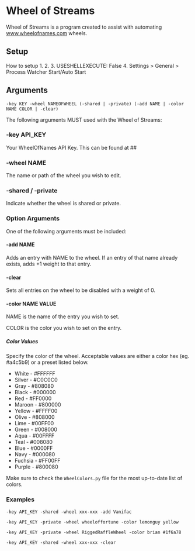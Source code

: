 # Wheel of Streams

Wheel of Streams is a program created to assist with automating www.wheelofnames.com wheels.

## Setup
How to setup
1. 
2. 
3. USESHELLEXECUTE: False
4. Settings > General > Process Watcher Start/Auto Start

## Arguments
`-key KEY -wheel NAMEOFWHEEL (-shared | -private) (-add NAME | -color NAME COLOR | -clear)`

The following arguments MUST used with the Wheel of Streams:
### -key API_KEY
Your WheelOfNames API Key. This can be found at ##

### -wheel NAME
The name or path of the wheel you wish to edit.


### -shared / -private
Indicate whether the wheel is shared or private.


### Option Arguments
One of the following arguments must be included:

#### -add NAME
Adds an entry with NAME to the wheel. If an entry of that name already exists, adds +1 weight to that entry.

#### -clear
Sets all entries on the wheel to be disabled with a weight of 0.

#### -color NAME VALUE
NAME is the name of the entry you wish to set.

COLOR is the color you wish to set on the entry.
##### Color Values
Specify the color of the wheel. Acceptable values are either a color hex (eg. #a4c5b9) or a preset listed below.

- White - #FFFFFF
- Silver - #C0C0C0
- Gray - #808080
- Black - #000000
- Red - #FF0000
- Maroon - #800000
- Yellow - #FFFF00
- Olive - #808000
- Lime - #00FF00
- Green - #008000
- Aqua - #00FFFF
- Teal - #008080
- Blue - #0000FF
- Navy - #000080
- Fuchsia - #FF00FF
- Purple - #800080

Make sure to check the `WheelColors.py` file for the most up-to-date list of colors.
### Examples
`-key API_KEY -shared -wheel xxx-xxx -add Vanifac`

`-key API_KEY -private -wheel wheeloffortune -color lemonguy yellow`

`-key API_KEY -private -wheel RiggedRaffleWheel -color brian #1f6a78`

`-key API_KEY -shared -wheel xxx-xxx -clear`
